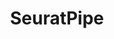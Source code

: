---
layout: page
title: SeuratPipe
description: SeuratPipe streamlines computational analysis of single-cell genomics data by wraping common tasks in easy to run pipelines. Currently supports sc/snRNA-seq and Visium data analysis.
img: assets/img/seuratpipe.png
importance: 4
redirect: "https://www.github.com/andreaskapou/SeuratPipe"
category: Software
github: "https://www.github.com/andreaskapou/SeuratPipe"
---